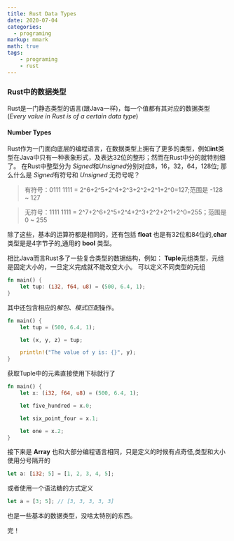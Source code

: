 ```yaml
---
title: Rust Data Types
date: 2020-07-04
categories:
  - programing
markup: mmark
math: true
tags:
    - programing
    - rust
---
```


### Rust中的数据类型

Rust是一门静态类型的语言(跟Java一样)，每一个值都有其对应的数据类型(*Every value in Rust is of a certain data type*)

#### Number Types

Rust作为一门面向底层的编程语言，在数据类型上拥有了更多的类型，例如**int**类型在Java中只有一种表象形式，及表达32位的整形；然而在Rust中分的就特别细了。
在Rust中整型分为 *Signed*和*Unsigned*分别对应8，16，32，64，128位;
那么什么是 *Signed*有符号和 *Unsigned* 无符号呢？

> 有符号：0111 1111 = 2^6+2^5+2^4+2^3+2^2+2^1+2^0=127;范围是 -128 ~ 127

> 无符号：1111 1111 = 2^7+2^6+2^5+2^4+2^3+2^2+2^1+2^0=255；范围是 0  ~ 255

除了这些，基本的运算符都是相同的，还有包括 **float** 也是有32位和84位的,**char**类型是是4字节子的,通用的 **bool** 类型。

相比Java而言Rust多了一些复合类型的数据结构，例如： **Tuple**元组类型，元组是固定大小的，一旦定义完成就不能改变大小。
可以定义不同类型的元组
```rust
fn main() {
    let tup: (i32, f64, u8) = (500, 6.4, 1);
}
```


其中还包含相应的*解包、模式匹配*操作。

```rust
fn main() {
    let tup = (500, 6.4, 1);

    let (x, y, z) = tup;

    println!("The value of y is: {}", y);
}
```

获取Tuple中的元素直接使用下标就行了
```rust
fn main() {
    let x: (i32, f64, u8) = (500, 6.4, 1);

    let five_hundred = x.0;

    let six_point_four = x.1;

    let one = x.2;
}
```

接下来是 **Array** 也和大部分编程语言相同，只是定义的时候有点奇怪,类型和大小使用分号隔开的

```rust
let a: [i32; 5] = [1, 2, 3, 4, 5];
```
或者使用一个语法糖的方式定义
```rust
let a = [3; 5]; // [3, 3, 3, 3, 3]
```
也是一些基本的数据类型，没啥太特别的东西。

完！

